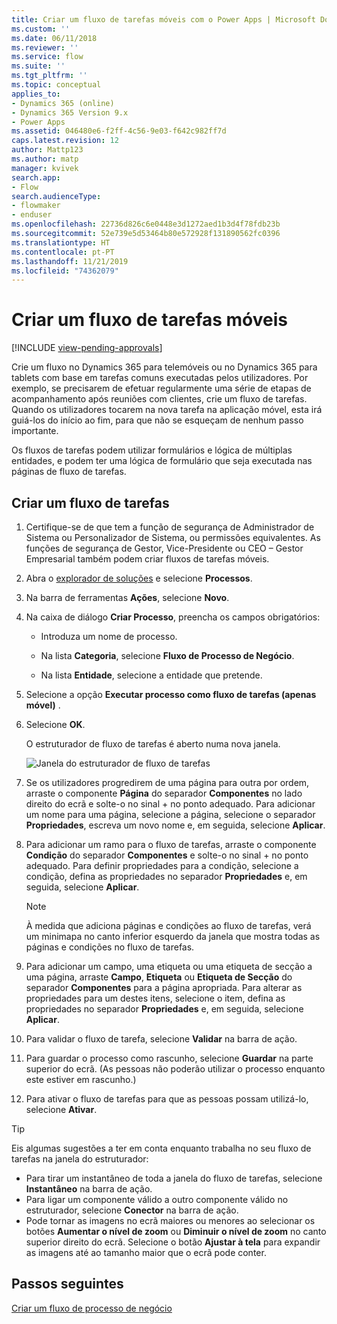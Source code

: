 ```yaml
---
title: Criar um fluxo de tarefas móveis com o Power Apps | Microsoft Docs
ms.custom: ''
ms.date: 06/11/2018
ms.reviewer: ''
ms.service: flow
ms.suite: ''
ms.tgt_pltfrm: ''
ms.topic: conceptual
applies_to:
- Dynamics 365 (online)
- Dynamics 365 Version 9.x
- Power Apps
ms.assetid: 046480e6-f2ff-4c56-9e03-f642c982ff7d
caps.latest.revision: 12
author: Mattp123
ms.author: matp
manager: kvivek
search.app:
- Flow
search.audienceType:
- flowmaker
- enduser
ms.openlocfilehash: 22736d826c6e0448e3d1272aed1b3d4f78fdb23b
ms.sourcegitcommit: 52e739e5d53464b80e572928f131890562fc0396
ms.translationtype: HT
ms.contentlocale: pt-PT
ms.lasthandoff: 11/21/2019
ms.locfileid: "74362079"
---
```

# <a name="create-a-mobile-task-flow"></a>Criar um fluxo de tarefas móveis
[!INCLUDE [view-pending-approvals](includes/cc-rebrand.md)]

Crie um fluxo no Dynamics 365 para telemóveis ou no Dynamics 365 para tablets com base em tarefas comuns executadas pelos utilizadores. Por exemplo, se precisarem de efetuar regularmente uma série de etapas de acompanhamento após reuniões com clientes, crie um fluxo de tarefas. Quando os utilizadores tocarem na nova tarefa na aplicação móvel, esta irá guiá-los do início ao fim, para que não se esqueçam de nenhum passo importante.  
  
 Os fluxos de tarefas podem utilizar formulários e lógica de múltiplas entidades, e podem ter uma lógica de formulário que seja executada nas páginas de fluxo de tarefas.  
  
## <a name="create-a-task-flow"></a>Criar um fluxo de tarefas
  
1. Certifique-se de que tem a função de segurança de Administrador de Sistema ou Personalizador de Sistema, ou permissões equivalentes. As funções de segurança de Gestor, Vice-Presidente ou CEO – Gestor Empresarial também podem criar fluxos de tarefas móveis. 
  
2. Abra o [explorador de soluções](/powerapps/maker/model-driven-apps/advanced-navigation#solution-explorer) e selecione **Processos**.  
  
3.  Na barra de ferramentas **Ações**, selecione **Novo**.  
  
4.  Na caixa de diálogo **Criar Processo**, preencha os campos obrigatórios:  
  
    -   Introduza um nome de processo.  
  
    -   Na lista **Categoria**, selecione **Fluxo de Processo de Negócio**.  
  
    -   Na lista **Entidade**, selecione a entidade que pretende.  
  
5.  Selecione a opção **Executar processo como fluxo de tarefas (apenas móvel)** .  
  
6.  Selecione **OK**.
  
     O estruturador de fluxo de tarefas é aberto numa nova janela.  
  
     ![Janela do estruturador de fluxo de tarefas](media/task-flow-designer-window.png "Janela do estruturador de fluxo de tarefas") 
  
7.  Se os utilizadores progredirem de uma página para outra por ordem, arraste o componente **Página** do separador **Componentes** no lado direito do ecrã e solte-o no sinal + no ponto adequado. Para adicionar um nome para uma página, selecione a página, selecione o separador **Propriedades**, escreva um novo nome e, em seguida, selecione **Aplicar**.  
  
8.  Para adicionar um ramo para o fluxo de tarefas, arraste o componente **Condição** do separador **Componentes** e solte-o no sinal + no ponto adequado. Para definir propriedades para a condição, selecione a condição, defina as propriedades no separador **Propriedades** e, em seguida, selecione **Aplicar**.  
  
    > [!NOTE]
    >  À medida que adiciona páginas e condições ao fluxo de tarefas, verá um minimapa no canto inferior esquerdo da janela que mostra todas as páginas e condições no fluxo de tarefas.  
  
9. Para adicionar um campo, uma etiqueta ou uma etiqueta de secção a uma página, arraste **Campo**, **Etiqueta** ou **Etiqueta de Secção** do separador **Componentes** para a página apropriada. Para alterar as propriedades para um destes itens, selecione o item, defina as propriedades no separador **Propriedades** e, em seguida, selecione **Aplicar**.  
  
10. Para validar o fluxo de tarefa, selecione **Validar** na barra de ação.  
  
11. Para guardar o processo como rascunho, selecione **Guardar** na parte superior do ecrã. (As pessoas não poderão utilizar o processo enquanto este estiver em rascunho.)  
  
12. Para ativar o fluxo de tarefas para que as pessoas possam utilizá-lo, selecione **Ativar**.  
  
> [!TIP]
>  Eis algumas sugestões a ter em conta enquanto trabalha no seu fluxo de tarefas na janela do estruturador:  
>   
> -  Para tirar um instantâneo de toda a janela do fluxo de tarefas, selecione **Instantâneo** na barra de ação.  
> -  Para ligar um componente válido a outro componente válido no estruturador, selecione **Conector** na barra de ação.  
> -  Pode tornar as imagens no ecrã maiores ou menores ao selecionar os botões **Aumentar o nível de zoom** ou **Diminuir o nível de zoom** no canto superior direito do ecrã. Selecione o botão **Ajustar à tela** para expandir as imagens até ao tamanho maior que o ecrã pode conter.  
  
## <a name="next-steps"></a>Passos seguintes  
 [Criar um fluxo de processo de negócio](create-business-process-flow.md)   

